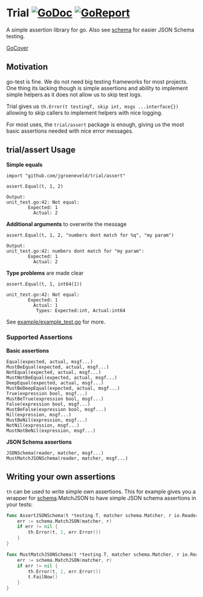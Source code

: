 # Trial [![GoDoc](https://godoc.org/github.com/jgroeneveld/trial/assert?status.svg)](https://godoc.org/github.com/jgroeneveld/trial/assert) [![GoReport](https://goreportcard.com/badge/github.com/jgroeneveld/trial)](https://goreportcard.com/report/github.com/jgroeneveld/trial)

A simple assertion library for go. Also see [schema](https://github.com/jgroeneveld/schema) for easier JSON Schema testing.

[GoCover](https://gocover.io/github.com/jgroeneveld/trial/assert)

## Motivation

go-test is fine. We do not need big testing frameworks for most projects. 
One thing its lacking though is simple assertions and ability to implement simple helpers as it does not allow us to skip
test logs.

Trial gives us `th.Error(t testingT, skip int, msgs ...interface{})` allowing to skip callers to implement helpers with nice logging.

For most uses, the `trial/assert` package is enough, giving us the most basic assertions needed with nice error messages.

## trial/assert Usage

**Simple equals**

```
import "github.com/jgroeneveld/trial/assert"

assert.Equal(t, 1, 2)

Output:
unit_test.go:42: Not equal:
		Expected: 1
		  Actual: 2
```


**Additional arguments** to overwrite the message

```
assert.Equal(t, 1, 2, "numbers dont match for %q", "my param")

Output:
unit_test.go:42: numbers dont match for "my param":
		Expected: 1
		  Actual: 2
```


**Type problems** are made clear

```
assert.Equal(t, 1, int64(1))

unit_test.go:42: Not equal:
		Expected: 1
		  Actual: 1
		   Types: Expected:int, Actual:int64
```

See [example/example_test.go](example/example_test.go) for more.

### Supported Assertions

**Basic assertions**

```
Equal(expected, actual, msgf...)
MustBeEqual(expected, actual, msgf...)
NotEqual(expected, actual, msgf...)
MustNotBeEqual(expected, actual, msgf...)
DeepEqual(expected, actual, msgf...)
MustBeDeepEqual(expected, actual, msgf...)
True(expression bool, msgf...)
MustBeTrue(expression bool, msgf...)
False(expression bool, msgf...)
MustBeFalse(expression bool, msgf...)
Nil(expression, msgf...)
MustBeNil(expression, msgf...)
NotNil(expression, msgf...)
MustNotBeNil(expression, msgf...)
```

**JSON Schema assertions**

```
JSONSchema(reader, matcher, msgf...)
MustMatchJSONSchema(reader, matcher, msgf...)
```

## Writing your own assertions
`th` can be used to write simple own assertions. This for example gives you a wrapper for [schema](https://github.com/jgroeneveld/schema).MatchJSON to have simple JSON schema assertions in your tests:

```go
func AssertJSONSchema(t *testing.T, matcher schema.Matcher, r io.Reader) {
	err := schema.MatchJSON(matcher, r)
	if err != nil {
		th.Error(t, 1, err.Error())
	}
}

func MustMatchJSONSchema(t *testing.T, matcher schema.Matcher, r io.Reader) {
	err := schema.MatchJSON(matcher, r)
	if err != nil {
		th.Error(t, 1, err.Error())
		t.FailNow()
	}
}
```

